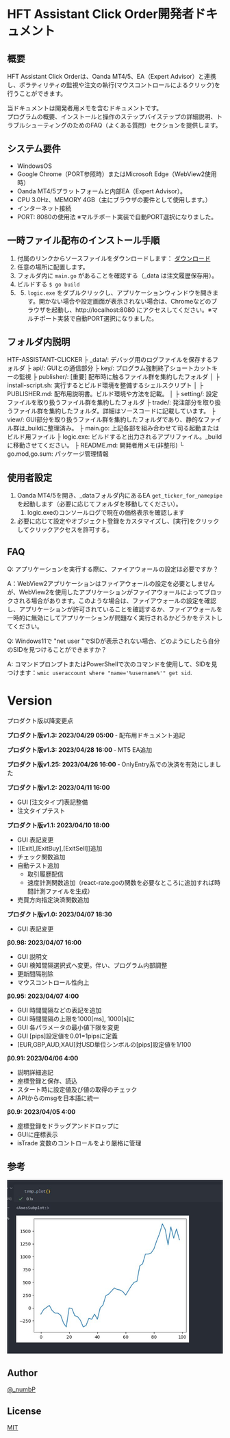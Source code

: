 # HFT Assistant Click Order開発者ドキュメント

## 概要
HFT Assistant Click Orderは、Oanda MT4/5、EA（Expert Advisor）と連携し、ボラティリティの監視や注文の執行(マウスコントロールによるクリック)を行うことができます。

当ドキュメントは開発者用メモを含むドキュメントです。  
プログラムの概要、インストールと操作のステップバイステップの詳細説明、トラブルシューティングのためのFAQ（よくある質問）セクションを提供します。

## システム要件
- WindowsOS
- Google Chrome（PORT参照時）またはMicrosoft Edge（WebView2使用時）
- Oanda MT4/5プラットフォームと内部EA（Expert Advisor）。
- CPU 3.0Hz、MEMORY 4GB（主にブラウザの要件として使用します。）
- インターネット接続
- PORT: 8080の使用法 ※マルチポート実装で自動PORT選択になりました。

## 一時ファイル配布のインストール手順
1. 付属のリンクからソースファイルをダウンロードします： [ダウンロード](https://github.com/go-numb/hft-assistant-clicker)
2. 任意の場所に配置します。
3. フォルダ内に `main.go` があることを確認する（_data は注文履歴保存用）。
4. ビルドする `$ go build` 
5. 5. `logic.exe` をダブルクリックし、アプリケーションウィンドウを開きます。開かない場合や設定画面が表示されない場合は、Chromeなどのブラウザを起動し、http://localhost:8080 にアクセスしてください。※マルチポート実装で自動PORT選択になりました。


## フォルダ内説明
HTF-ASSISTANT-CLICKER
├ _data/: デバッグ用のログファイルを保存するフォルダ
├ api/: GUIとの通信部分
├ key/: プログラム強制終了ショートカットキーの監視
├ publisher/: [重要] 配布時に触るファイル群を集約したフォルダ
│ ├ install-script.sh: 実行するとビルド環境を整備するシェルスクリプト
│ ├ PUBLISHER.md: 配布用説明書。ビルド環境や方法を記載。
│
├ setting/: 設定ファイルを取り扱うファイル群を集約したフォルダ
├ trade/: 発注部分を取り扱うファイル群を集約したフォルダ。詳細はソースコードに記載しています。
├ view/: GUI部分を取り扱うファイル群を集約したフォルダであり、静的なファイル群は_buildに整理済み。
├ main.go: 上記各部を組み合わせて司る起動またはビルド用ファイル
├ logic.exe: ビルドすると出力されるアプリファイル。_buildに移動させてください。
├ README.md: 開発者用メモ(非整形)
└ go.mod,go.sum: パッケージ管理情報


## 使用者設定
1. Oanda MT4/5を開き、_dataフォルダ内にあるEA `get_ticker_for_namepipe` を起動します（必要に応じてフォルダを移動してください）。
   1. logic.exeのコンソールログで現在の価格表示を確認します
2. 必要に応じて設定やオブジェクト登録をカスタマイズし、[実行]をクリックしてクリックアクセスを許可する。

## FAQ
Q: アプリケーションを実行する際に、ファイアウォールの設定は必要ですか？

A：WebView2アプリケーションはファイアウォールの設定を必要としませんが、WebView2を使用したアプリケーションがファイアウォールによってブロックされる場合があります。このような場合は、ファイアウォールの設定を確認し、アプリケーションが許可されていることを確認するか、ファイアウォールを一時的に無効にしてアプリケーションが問題なく実行されるかどうかをテストしてください。

Q: Windows11で "net user "でSIDが表示されない場合、どのようにしたら自分のSIDを見つけることができますか？

A: コマンドプロンプトまたはPowerShellで次のコマンドを使用して、SIDを見つけます：`wmic useraccount where "name='%username%'" get sid`.


# Version
プロダクト版以降変更点

**プロダクト版v1.3: 2023/04/29 05:00**
‐ 配布用ドキュメント追記

**プロダクト版v1.3: 2023/04/28 16:00**
‐ MT5 EA追加

**プロダクト版v1.25: 2023/04/26 16:00**
‐ OnlyEntry系での決済を有効にしました

**プロダクト版v1.2: 2023/04/11 16:00**
- GUI [注文タイプ]表記整備
- 注文タイプテスト

**プロダクト版v1.1: 2023/04/10 18:00**
- GUI 表記変更
- [[Exit],[ExitBuy],[ExitSell]]追加
- チェック関数追加
- 自動テスト追加
  - 取引履歴配信
  - 速度計測関数追加（react-rate.goの関数を必要なところに追加すれば時間計測ファイルを生成）
- 売買方向指定決済関数追加

**プロダクト版v1.0: 2023/04/07 18:30**
- GUI 表記変更
  
**β0.98: 2023/04/07 16:00**
- GUI 説明文
- GUI 検知間隔選択式へ変更。伴い、プログラム内部調整
- 更新間隔削除
- マウスコントロール性向上

**β0.95: 2023/04/07 4:00**
- GUI 時間間隔などの表記を追加
- GUI 時間間隔の上限を1000[ms], 1000[s]に
- GUI 各パラメータの最小値下限を変更
- GUI [pips]設定値を0.01=1pipsに定義
- [EUR,GBP,AUD,XAU]対USD単位シンボルの[pips]設定値を1/100

**β0.91: 2023/04/06 4:00**
- 説明詳細追記
- 座標登録と保存、読込
- スタート時に設定値及び値の取得のチェック
- APIからのmsgを日本語に統一

**β0.9: 2023/04/05 4:00**
- 座標登録をドラッグアンドドロップに
- GUIに座標表示
- isTrade 変数のコントロールをより厳格に管理

## 参考

![デモ取引損益履歴プロット](https://github.com/go-numb/hft-assistant-clicker/blob/images/_data/demo.jpg)

## Author

[@_numbP](https://twitter.com/_numbP)

## License

[MIT](https://github.com/go-numb/hft-assistant-clicker/blob/master/LICENSE)